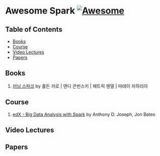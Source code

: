 # Awesome Spark [![Awesome](https://cdn.rawgit.com/sindresorhus/awesome/d7305f38d29fed78fa85652e3a63e154dd8e8829/media/badge.svg)](https://github.com/sindresorhus/awesome)


## Table of Contents

- [Books](#books)
- [Course](#course)
- [Video Lectures](#video-lectures)
- [Papers](#papers)

## Books

1. [러닝 스파크](http://www.aladin.co.kr/shop/wproduct.aspx?ItemId=67767712) by 
홀든 카로 | 앤디 콘빈스키 | 패트릭 웬델 | 마테이 자하리아

## Course

1. [edX - Big Data Analysis with Spark](https://www.edx.org/course/big-data-analysis-spark-uc-berkeleyx-cs110x) by Anthony D. Joseph, Jon Bates

## Video Lectures

## Papers



